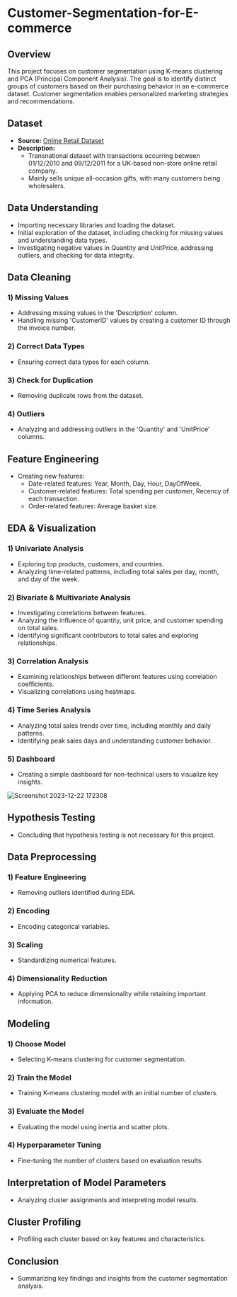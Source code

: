 # Customer-Segmentation-for-E-commerce

## Overview

This project focuses on customer segmentation using K-means clustering and PCA (Principal Component Analysis). The goal is to identify distinct groups of customers based on their purchasing behavior in an e-commerce dataset. Customer segmentation enables personalized marketing strategies and recommendations.

## Dataset

- **Source:** [Online Retail Dataset](https://archive.ics.uci.edu/ml/datasets/online+retail)
- **Description:**
  - Transnational dataset with transactions occurring between 01/12/2010 and 09/12/2011 for a UK-based non-store online retail company.
  - Mainly sells unique all-occasion gifts, with many customers being wholesalers.

## Data Understanding

- Importing necessary libraries and loading the dataset.
- Initial exploration of the dataset, including checking for missing values and understanding data types.
- Investigating negative values in Quantity and UnitPrice, addressing outliers, and checking for data integrity.

## Data Cleaning

### 1) Missing Values

- Addressing missing values in the 'Description' column.
- Handling missing 'CustomerID' values by creating a customer ID through the invoice number.

### 2) Correct Data Types

- Ensuring correct data types for each column.

### 3) Check for Duplication

- Removing duplicate rows from the dataset.

### 4) Outliers

- Analyzing and addressing outliers in the 'Quantity' and 'UnitPrice' columns.

## Feature Engineering

- Creating new features:
  - Date-related features: Year, Month, Day, Hour, DayOfWeek.
  - Customer-related features: Total spending per customer, Recency of each transaction.
  - Order-related features: Average basket size.

## EDA & Visualization

### 1) Univariate Analysis

- Exploring top products, customers, and countries.
- Analyzing time-related patterns, including total sales per day, month, and day of the week.

### 2) Bivariate & Multivariate Analysis

- Investigating correlations between features.
- Analyzing the influence of quantity, unit price, and customer spending on total sales.
- Identifying significant contributors to total sales and exploring relationships.

### 3) Correlation Analysis

- Examining relationships between different features using correlation coefficients.
- Visualizing correlations using heatmaps.

### 4) Time Series Analysis

- Analyzing total sales trends over time, including monthly and daily patterns.
- Identifying peak sales days and understanding customer behavior.

### 5) Dashboard

- Creating a simple dashboard for non-technical users to visualize key insights.

![Screenshot 2023-12-22 172308](https://github.com/Veto2922/Project-Customer-Segmentation-for-E-commerce/assets/114834171/0427c14b-c9ba-4c24-846f-fdb383fbf77d)


## Hypothesis Testing

- Concluding that hypothesis testing is not necessary for this project.

## Data Preprocessing

### 1) Feature Engineering

- Removing outliers identified during EDA.

### 2) Encoding

- Encoding categorical variables.

### 3) Scaling

- Standardizing numerical features.

### 4) Dimensionality Reduction

- Applying PCA to reduce dimensionality while retaining important information.

## Modeling

### 1) Choose Model

- Selecting K-means clustering for customer segmentation.

### 2) Train the Model

- Training K-means clustering model with an initial number of clusters.

### 3) Evaluate the Model

- Evaluating the model using inertia and scatter plots.

### 4) Hyperparameter Tuning

- Fine-tuning the number of clusters based on evaluation results.

## Interpretation of Model Parameters

- Analyzing cluster assignments and interpreting model results.

## Cluster Profiling

- Profiling each cluster based on key features and characteristics.

## Conclusion

- Summarizing key findings and insights from the customer segmentation analysis.
 
